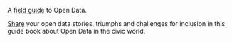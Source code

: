 A [field guide](https://open-data-people.github.io/open-data-field-guide/) to Open Data. 

[Share](https://github.com/open-data-people/open-data-field-guide/discussions) your open data stories, triumphs and challenges for inclusion in this guide book about Open Data in the civic world.

